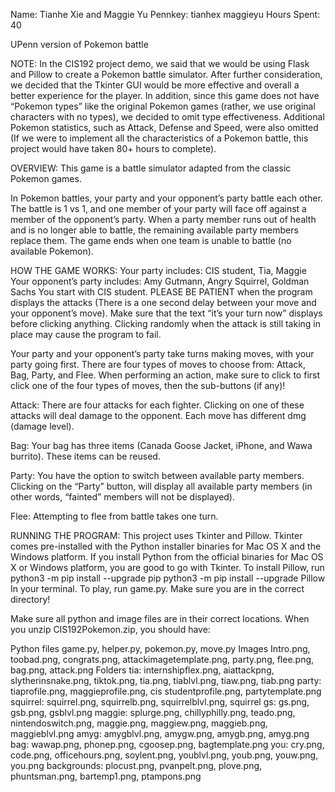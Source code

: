 Name: Tianhe Xie and Maggie Yu
Pennkey: tianhex maggieyu
Hours Spent: 40


UPenn version of Pokemon battle

NOTE: In the CIS192 project demo, we said that we would be using Flask and Pillow to create a Pokemon battle simulator. After further consideration, we decided that the Tkinter GUI would be more effective and overall a better experience for the player. In addition, since this game does not have “Pokemon types” like the original Pokemon games (rather, we use original characters with no types), we decided to omit type effectiveness. Additional Pokemon statistics, such as Attack, Defense and Speed, were also omitted (If we were to implement all the characteristics of a Pokemon battle, this project would have taken 80+ hours to complete).



OVERVIEW: This game is a battle simulator adapted from the classic Pokemon games. 

In Pokemon battles, your party and your opponent’s party battle each other. The battle is 1 vs 1, and one member of your party will face off against a member of the opponent’s party. When a party member runs out of health and is no longer able to battle, the remaining available party members replace them. The game ends when one team is unable to battle (no available Pokemon).



HOW THE GAME WORKS:
Your party includes: CIS student, Tia, Maggie
Your opponent’s party includes: Amy Gutmann, Angry Squirrel, Goldman Sachs
You start with CIS student. PLEASE BE PATIENT when the program displays the attacks (There is a one second delay between your move and your opponent’s move). Make sure that the text “it’s your turn now” displays before clicking anything. Clicking randomly when the attack is still taking in place may cause the program to fail.

Your party and your opponent’s party take turns making moves, with your party going first. There are four types of moves to choose from: Attack, Bag, Party, and Flee. When performing an action, make sure to click to first click one of the four types of moves, then the sub-buttons (if any)!

Attack: There are four attacks for each fighter. Clicking on one of these attacks will deal damage to the opponent. Each move has different dmg (damage level).

Bag: Your bag has three items (Canada Goose Jacket, iPhone, and Wawa burrito). These items can be reused.

Party: You have the option to switch between available party members. Clicking on the “Party” button, will display all available party members (in other words, “fainted” members will not be displayed).

Flee: Attempting to flee from battle takes one turn.



RUNNING THE PROGRAM: This project uses Tkinter and Pillow. Tkinter comes pre-installed with the Python installer binaries for Mac OS X and the Windows platform. If you install Python from the official binaries for Mac OS X or Windows platform, you are good to go with Tkinter. To install Pillow, run 
python3 -m pip install --upgrade pip
python3 -m pip install --upgrade Pillow
In your terminal. 
To play, run game.py. Make sure you are in the correct directory!

Make sure all python and image files are in their correct locations.
When you unzip CIS192Pokemon.zip, you should have:

Python files 
game.py, helper.py, pokemon.py, move.py
Images
Intro.png, toobad.png, congrats.png, attackimagetemplate.png, party.png, flee.png, bag.png, attack.png
Folders
tia: internshipflex.png, aiattackpng, slytherinsnake.png, tiktok.png, tia.png, tiablvl.png, tiaw.png, tiab.png
party: tiaprofile.png, maggieprofile.png, cis studentprofile.png, partytemplate.png
squirrel: squirrel.png, squirrelb.png, squirrelblvl.png, squirrel
gs: gs.png, gsb.png, gsblvl.png
maggie: splurge.png, chillyphilly.png, teado.png, nintendoswitch.png, maggie.png, maggiew.png, maggieb.png, maggieblvl.png
amyg: amygblvl.png, amygw.png, amygb.png, amyg.png
bag: wawap.png, phonep.png, cgoosep.png, bagtemplate.png
you: cry.png, code.png, officehours.png, soylent.png, youblvl.png, youb.png, youw.png, you.png
backgrounds: plocust.png, pvanpelt.png, plove.png, phuntsman.png, bartemp1.png, ptampons.png

